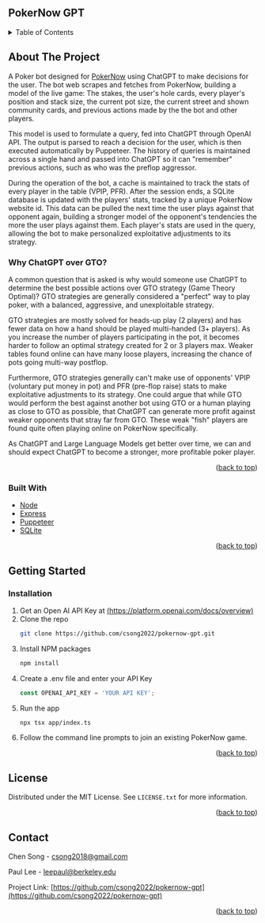 ## PokerNow GPT

<a id="readme-top"></a>

<!-- TABLE OF CONTENTS -->
<details>
  <summary>Table of Contents</summary>
  <ol>
    <li>
      <a href="#about-the-project">About The Project</a>
       <ul>
        <li><a href="#why-chatgpt-over-gto">Why ChatGPT over GTO?</a></li>
       </ul>
      <ul>
        <li><a href="#built-with">Built With</a></li>
      </ul>
    </li>
    <li>
      <a href="#getting-started">Getting Started</a>
      <ul>
        <li><a href="#installation">Installation</a></li>
      </ul>
    </li>
    <li><a href="#license">License</a></li>
    <li><a href="#contact">Contact</a></li>
  </ol>
</details>



<!-- ABOUT THE PROJECT -->
## About The Project

A Poker bot designed for [PokerNow](https://www.pokernow.club) using ChatGPT to make decisions for the user. The bot web scrapes and fetches from PokerNow, building a model of the live game: The stakes, the user's hole cards, every player's position and stack size, the current pot size, the current street and shown community cards, and previous actions made by the the bot and other players. 

This model is used to formulate a query, fed into ChatGPT through OpenAI API. The output is parsed to reach a decision for the user, which is then executed automatically by Puppeteer. The history of queries is maintained across a single hand and passed into ChatGPT so it can "remember" previous actions, such as who was the preflop aggressor.

During the operation of the bot, a cache is maintained to track the stats of every player in the table (VPIP, PFR). After the session ends, a SQLite database is updated with the players' stats, tracked by a unique PokerNow website id. This data can be pulled the next time the user plays against that opponent again, building a stronger model of the opponent's tendencies the more the user plays against them. Each player's stats are used in the query, allowing the bot to make personalized exploitative adjustments to its strategy.

### Why ChatGPT over GTO?

A common question that is asked is why would someone use ChatGPT to determine the best possible actions over GTO strategy (Game Theory Optimal)? GTO strategies are generally considered a "perfect" way to play poker, with a balanced, aggressive, and unexploitable strategy. 

GTO strategies are mostly solved for heads-up play (2 players) and has fewer data on how a hand should be played multi-handed (3+ players). As you increase the number of players participating in the pot, it becomes harder to follow an optimal strategy created for 2 or 3 players max. Weaker tables found online can have many loose players, increasing the chance of pots going multi-way postflop.

Furthermore, GTO strategies generally can't make use of opponents' VPIP (voluntary put money in pot) and PFR (pre-flop raise) stats to make exploitative adjustments to its strategy. One could argue that while GTO would perform the best against another bot using GTO or a human playing as close to GTO as possible, that ChatGPT can generate more profit against weaker opponents that stray far from GTO. These weak "fish" players are found quite often playing online on PokerNow specifically. 

As ChatGPT and Large Language Models get better over time, we can and should expect ChatGPT to become a stronger, more profitable poker player.


<p align="right">(<a href="#readme-top">back to top</a>)</p>



### Built With

* [Node][Node-url]
* [Express][Express-url]
* [Puppeteer][Puppeteer-url]
* [SQLite][SQLite-url]

<p align="right">(<a href="#readme-top">back to top</a>)</p>



<!-- GETTING STARTED -->
## Getting Started

### Installation

1. Get an Open AI API Key at [(https://platform.openai.com/docs/overview)](https://platform.openai.com/docs/overview)
2. Clone the repo
   ```sh
   git clone https://github.com/csong2022/pokernow-gpt.git
   ```
3. Install NPM packages
   ```sh
   npm install
   ```
4. Create a .env file and enter your API Key
   ```js
   const OPENAI_API_KEY = 'YOUR API KEY';
   ```
5. Run the app
   ```sh
   npx tsx app/index.ts
   ```
6. Follow the command line prompts to join an existing PokerNow game.
<p align="right">(<a href="#readme-top">back to top</a>)</p>


<!-- LICENSE -->
## License

Distributed under the MIT License. See `LICENSE.txt` for more information.

<p align="right">(<a href="#readme-top">back to top</a>)</p>

<!-- CONTACT -->
## Contact

Chen Song - csong2018@gmail.com

Paul Lee - leepaul@berkeley.edu

Project Link: [https://github.com/csong2022/pokernow-gpt](https://github.com/csong2022/pokernow-gpt)

<p align="right">(<a href="#readme-top">back to top</a>)</p>

<!-- MARKDOWN LINKS & IMAGES -->
[Node-url]: https://nodejs.org/en
[Express-url]: https://expressjs.com/
[Puppeteer-url]: https://pptr.dev/
[SQLite-url]: https://www.sqlite.org/
